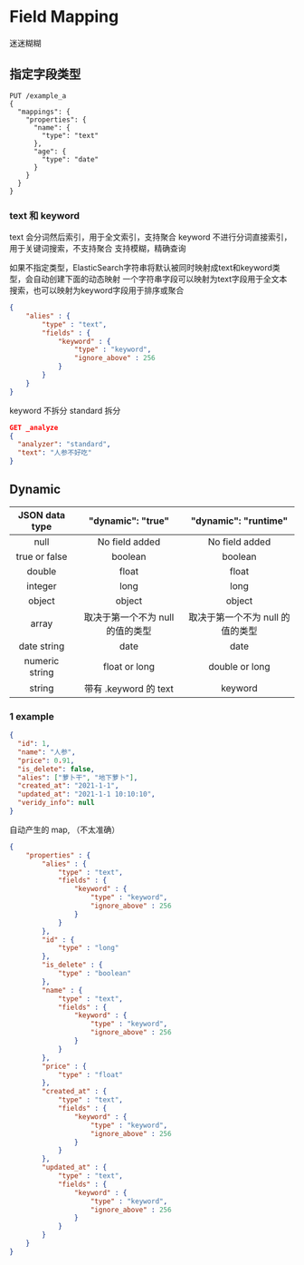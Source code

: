 # Field Mapping

迷迷糊糊

## 指定字段类型

```text
PUT /example_a
{
  "mappings": {
    "properties": {
      "name": {
        "type": "text"
      },
      "age": {
        "type": "date"
      }
    }
  }
}
```

### text 和 keyword

text 会分词然后索引，用于全文索引，支持聚合
keyword 不进行分词直接索引，用于关键词搜索，不支持聚合
支持模糊，精确查询

如果不指定类型，ElasticSearch字符串将默认被同时映射成text和keyword类型，会自动创建下面的动态映射
一个字符串字段可以映射为text字段用于全文本搜索，也可以映射为keyword字段用于排序或聚合

```json
{
    "alies" : {
        "type" : "text",
        "fields" : {
            "keyword" : {
                "type" : "keyword",
                "ignore_above" : 256
            }
        }
    }
}
```

keyword 不拆分
standard 拆分

```json
GET _analyze
{
  "analyzer": "standard",
  "text": "人参不好吃"
}
```

## Dynamic

| JSON data type | "dynamic": "true" | "dynamic": "runtime" |
| :-: | :-: | :-: |
| null | No field added | No field added |
| true or false | boolean | boolean |
| double | float | float |
| integer | long | long |
| object | object | object |
| array | 取决于第一个不为 null 的值的类型 | 取决于第一个不为 null 的值的类型 |
| date string | date | date |
| numeric string | float or long | double or long |
| string | 带有 .keyword 的 text | keyword |

### 1 example

```json
{
  "id": 1,
  "name": "人参",
  "price": 0.91,
  "is_delete": false,
  "alies": ["萝卜干", "地下萝卜"],
  "created_at": "2021-1-1",
  "updated_at": "2021-1-1 10:10:10",
  "veridy_info": null
}
```

自动产生的 map, （不太准确）

```json
{
    "properties" : {
        "alies" : {
            "type" : "text",
            "fields" : {
                "keyword" : {
                    "type" : "keyword",
                    "ignore_above" : 256
                }
            }
        },
        "id" : {
            "type" : "long"
        },
        "is_delete" : {
            "type" : "boolean"
        },
        "name" : {
            "type" : "text",
            "fields" : {
                "keyword" : {
                    "type" : "keyword",
                    "ignore_above" : 256
                }
            }
        },
        "price" : {
            "type" : "float"
        },
        "created_at" : {
            "type" : "text",
            "fields" : {
                "keyword" : {
                    "type" : "keyword",
                    "ignore_above" : 256
                }
            }
        },
        "updated_at" : {
            "type" : "text",
            "fields" : {
                "keyword" : {
                    "type" : "keyword",
                    "ignore_above" : 256
                }
            }
        }
    }
}
```

